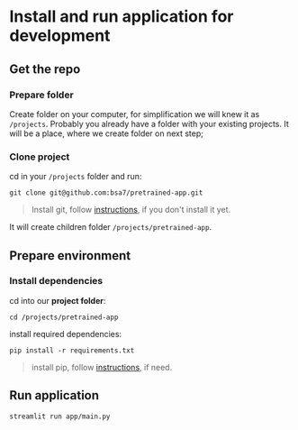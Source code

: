# Install and run application for development

## Get the repo

### Prepare folder
Create folder on your computer, for simplification we will knew it as `/projects`. Probably you already have a folder with your existing projects. It will be a place, where we create folder on next step;

### Clone project
cd in your `/projects` folder and run:
```
git clone git@github.com:bsa7/pretrained-app.git
```
> Install git, follow [instructions](https://www.atlassian.com/git/tutorials/install-git), if you don't install it yet.

It will create children folder `/projects/pretrained-app`.

## Prepare environment

### Install dependencies
cd into our **project folder**:

```
cd /projects/pretrained-app
```

install required dependencies:
```
pip install -r requirements.txt
```

> install pip, follow [instructions](https://pip.pypa.io/en/stable/installation/), if need.

## Run application
```
streamlit run app/main.py
```
